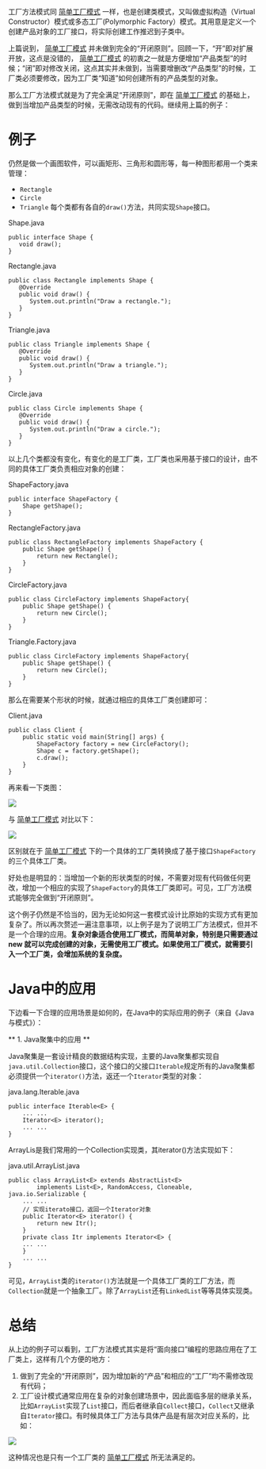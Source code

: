 工厂方法模式同 [简单工厂模式](../simple-factory) 一样，也是创建类模式，又叫做虚拟构造（Virtual Constructor）模式或多态工厂(Polymorphic Factory）模式。其用意是定义一个创建产品对象的工厂接口，将实际创建工作推迟到子类中。

上篇说到， [简单工厂模式](../simple-factory) 并未做到完全的“开闭原则”。回顾一下，“开”即对扩展开放，这点是没错的， [简单工厂模式](../simple-factory) 的初衷之一就是方便增加“产品类型”的时候；“闭”即对修改关闭，这点其实并未做到，当需要增删改“产品类型”的时候，工厂类必须要修改，因为工厂类“知道”如何创建所有的产品类型的对象。

那么工厂方法模式就是为了完全满足“开闭原则”，即在 [简单工厂模式](../simple-factory) 的基础上，做到当增加产品类型的时候，无需改动现有的代码。继续用上篇的例子：

# 例子

仍然是做一个画图软件，可以画矩形、三角形和圆形等，每一种图形都用一个类来管理：  
  * `Rectangle`
  * `Circle`
  * `Triangle`
每个类都有各自的`draw()`方法，共同实现`Shape`接口。

Shape.java

    public interface Shape {
       void draw();
    }


Rectangle.java

    public class Rectangle implements Shape {
       @Override
       public void draw() {
          System.out.println("Draw a rectangle.");
       }
    }


Triangle.java

    public class Triangle implements Shape {
       @Override
       public void draw() {
          System.out.println("Draw a triangle.");
       }
    }


Circle.java

    public class Circle implements Shape {
       @Override
       public void draw() {
          System.out.println("Draw a circle.");
       }
    }

以上几个类都没有变化，有变化的是工厂类，工厂类也采用基于接口的设计，由不同的具体工厂类负责相应对象的创建：

ShapeFactory.java

    public interface ShapeFactory {
        Shape getShape();
    }

RectangleFactory.java

    public class RectangleFactory implements ShapeFactory {
        public Shape getShape() {
            return new Rectangle();
        }
    }

CircleFactory.java

    public class CircleFactory implements ShapeFactory{
        public Shape getShape() {
            return new Circle();
        }
    }

Triangle.Factory.java

    public class CircleFactory implements ShapeFactory{
        public Shape getShape() {
            return new Circle();
        }
    }

那么在需要某个形状的时候，就通过相应的具体工厂类创建即可：

Client.java

    public class Client {
        public static void main(String[] args) {
            ShapeFactory factory = new CircleFactory();
            Shape c = factory.getShape();
            c.draw();
        }
    }

再来看一下类图：

![](images/factorymethod.png)

与 [简单工厂模式](../simple-factory) 对比以下：

![](../simple-factory/images/simplefactory1.png)

区别就在于 [简单工厂模式](../simple-factory) 下的一个具体的工厂类转换成了基于接口`ShapeFactory`的三个具体工厂类。

好处也是明显的：当增加一个新的形状类型的时候，不需要对现有代码做任何更改，增加一个相应的实现了`ShapeFactory`的具体工厂类即可。可见，工厂方法模式能够完全做到“开闭原则”。

这个例子仍然是不恰当的，因为无论如何这一套模式设计比原始的实现方式有更加复杂了。所以再次赘述一遍注意事项，以上例子是为了说明工厂方法模式，但并不是一个合理的应用。**复杂对象适合使用工厂模式，而简单对象，特别是只需要通过 new 就可以完成创建的对象，无需使用工厂模式。如果使用工厂模式，就需要引入一个工厂类，会增加系统的复杂度。**

# Java中的应用
下边看一下合理的应用场景是如何的，在Java中的实际应用的例子（来自《Java与模式》）：

** 1. Java聚集中的应用 **

Java聚集是一套设计精良的数据结构实现，主要的Java聚集都实现自`java.util.Collection`接口，这个接口的父接口`Iterable`规定所有的Java聚集都必须提供一个`iterator()`方法，返还一个`Iterator`类型的对象：

java.lang.Iterable.java

    public interface Iterable<E> {
        ... ...
        Iterator<E> iterator();
        ... ...
    }

ArrayLis是我们常用的一个Collection实现类，其iterator()方法实现如下：

java.util.ArrayList.java

    public class ArrayList<E> extends AbstractList<E>
            implements List<E>, RandomAccess, Cloneable, java.io.Serializable {
        ... ...
        // 实现iterato接口，返回一个Iterator对象
        public Iterator<E> iterator() {
            return new Itr();
        }
        private class Itr implements Iterator<E> {
        ... ...
        }
        ... ...
    }

可见，`ArrayList`类的`iterator()`方法就是一个具体工厂类的工厂方法，而`Collection`就是一个抽象工厂。除了`ArrayList`还有`LinkedList`等等具体实现类。

# 总结

从上边的例子可以看到，工厂方法模式其实是将“面向接口”编程的思路应用在了工厂类上，这样有几个方便的地方：

1. 做到了完全的“开闭原则”，因为增加新的“产品”和相应的“工厂”均不需修改现有代码；
2. 工厂设计模式通常应用在复杂的对象创建场景中，因此面临多层的继承关系，比如`ArrayList`实现了`List`接口，而后者继承自`Collect`接口，`Collect`又继承自`Iterator`接口。有时候具体工厂方法与具体产品是有层次对应关系的，比如：

![](images/hiera-factory-method.png)

这种情况也是只有一个工厂类的 [简单工厂模式](../simple-factory) 所无法满足的。
